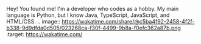 Hey! You found me! I'm a developer who codes as a hobby. My main language is Python, but I know Java, TypeScript, JavaScript, and HTML/CSS.
.. image:: https://wakatime.com/share/@c5ba4f92-2458-4f2f-b338-9d9dfda0d505/023268ca-f30f-4499-9b8a-f0efc362a87b.png
    :target: https://wakatime.com/
